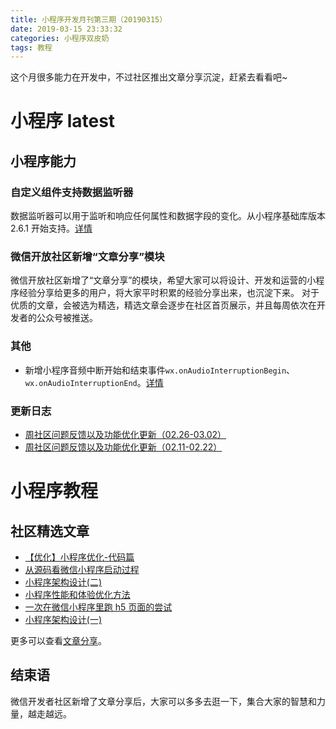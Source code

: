 ```yaml
---
title: 小程序开发月刊第三期（20190315）
date: 2019-03-15 23:33:32
categories: 小程序双皮奶
tags: 教程
---
```

这个月很多能力在开发中，不过社区推出文章分享沉淀，赶紧去看看吧~
<!--more-->

# 小程序 latest
## 小程序能力
### 自定义组件支持数据监听器
数据监听器可以用于监听和响应任何属性和数据字段的变化。从小程序基础库版本 2.6.1 开始支持。[详情](https://developers.weixin.qq.com/miniprogram/dev/framework/custom-component/observer.html)

### 微信开放社区新增“文章分享”模块
微信开放社区新增了“文章分享”的模块，希望大家可以将设计、开发和运营的小程序经验分享给更多的用户，将大家平时积累的经验分享出来，也沉淀下来。
对于优质的文章，会被选为精选，精选文章会逐步在社区首页展示，并且每周依次在开发者的公众号被推送。

### 其他
- 新增小程序音频中断开始和结束事件`wx.onAudioInterruptionBegin`、`wx.onAudioInterruptionEnd`。[详情](https://developers.weixin.qq.com/miniprogram/dev/api/wx.onAudioInterruptionBegin.html)

### 更新日志
- [周社区问题反馈以及功能优化更新（02.26-03.02）](https://developers.weixin.qq.com/community/develop/doc/000cca3e4142280b76388814356c01)
- [周社区问题反馈以及功能优化更新（02.11-02.22）](https://developers.weixin.qq.com/community/develop/doc/000ac69de541e8b0fb28c9fab5b001)

# 小程序教程

## 社区精选文章
- [【优化】小程序优化-代码篇](https://developers.weixin.qq.com/community/develop/article/doc/000e64f299cdd8c55a3848f7451013)
- [从源码看微信小程序启动过程](https://developers.weixin.qq.com/community/develop/article/doc/00026a9b984b604ad9287077a51413)
- [小程序架构设计(二)](https://developers.weixin.qq.com/community/develop/article/doc/000c8eba1ec3b8c7ce287954c53c13)
- [小程序性能和体验优化方法](https://developers.weixin.qq.com/community/develop/article/doc/0000cc199900b8f66628f610b56413)
- [一次在微信小程序里跑 h5 页面的尝试](https://developers.weixin.qq.com/community/develop/article/doc/000ccc7eec00e0e93c280153251c13)
- [小程序架构设计(一)](https://developers.weixin.qq.com/community/develop/article/doc/000a4c1620c188f3adf7db9ab5b413)

更多可以查看[文章分享](https://developers.weixin.qq.com/community/develop/article?tag=%E7%B2%BE%E9%80%89)。

## 结束语
微信开发者社区新增了文章分享后，大家可以多多去逛一下，集合大家的智慧和力量，越走越远。
